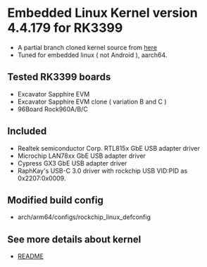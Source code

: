 # Embedded Linux Kernel version 4.4.179 for RK3399

* A partial branch cloned kernel source from [here](https://github.com/rockchip-linux/kernel/tree/stable-4.4-rk3399-linux-v2.1x)
* Tuned for embedded linux ( not Android ), aarch64.

## Tested RK3399 boards

* Excavator Sapphire EVM
* Excavator Sapphire EVM clone ( variation B and C )
* 96Board Rock960A/B/C

## Included

* Realtek semiconductor Corp. RTL815x GbE USB adapter driver
* Microchip LAN78xx GbE USB adapter driver
* Cypress GX3 GbE USB adapter driver
* RaphKay's USB-C 3.0 driver with rockchip USB VID:PID as 0x2207:0x0009.

## Modified build config 

* arch/arm64/configs/rockchip_linux_defconfig

## See more details about kernel

* [README](https://github.com/rageworx/rk3399_linux_kernel_4.4.179/blob/master/README)
